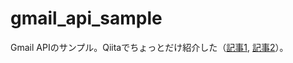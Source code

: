 # gmail_api_sample
Gmail APIのサンプル。Qiitaでちょっとだけ紹介した（[記事1](https://qiita.com/hideshis/items/700b62328bcf14cc15fd), [記事2](https://qiita.com/hideshis/items/84b670dac4ea873405c1)）。
